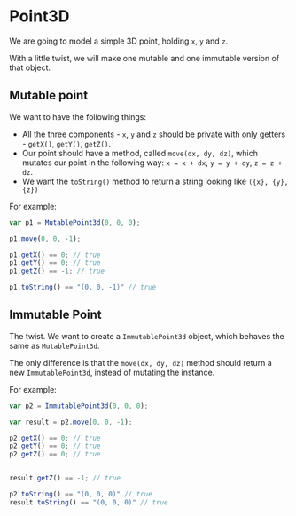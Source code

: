 # Point3D

We are going to model a simple 3D point, holding `x`, `y` and `z`.


With a little twist, we will make one mutable and one immutable version of that object.

## Mutable point

We want to have the following things:

* All the three components - `x`, `y` and `z` should be private with only getters - `getX()`, `getY()`, `getZ()`.
* Our point should have a method, called `move(dx, dy, dz)`, which mutates our point in the following way: `x = x + dx`, `y = y + dy`, `z = z + dz`.
* We want the `toString()` method to return a string looking like `({x}, {y}, {z})`

For example:

```javascript
var p1 = MutablePoint3d(0, 0, 0);

p1.move(0, 0, -1);

p1.getX() == 0; // true
p1.getY() == 0; // true
p1.getZ() == -1; // true

p1.toString() == "(0, 0, -1)" // true
```

## Immutable Point

The twist. We want to create a `ImmutablePoint3d` object, which behaves the same as `MutablePoint3d`.

The only difference is that the `move(dx, dy, dz)` method should return a new `ImmutablePoint3d`, instead of mutating the instance.

For example:

```javascript
var p2 = ImmutablePoint3d(0, 0, 0);

var result = p2.move(0, 0, -1);

p2.getX() == 0; // true
p2.getY() == 0; // true
p2.getZ() == 0; // true


result.getZ() == -1; // true

p2.toString() == "(0, 0, 0)" // true
result.toString() == "(0, 0, 0)" // true
```
